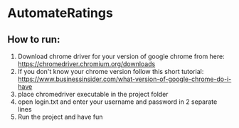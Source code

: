 # AutomateRatings

## How to run:

1. Download chrome driver for your version of google chrome from here: https://chromedriver.chromium.org/downloads
2. If you don't know your chrome version follow this short tutorial: https://www.businessinsider.com/what-version-of-google-chrome-do-i-have
3. place chromedriver executable in the project folder
4. open login.txt and enter your username and password in 2 separate lines
5. Run the project and have fun
